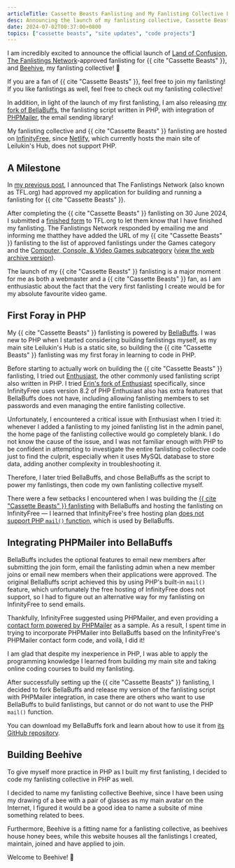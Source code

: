 ```yaml
---
articleTitle: Cassette Beasts Fanlisting and My Fanlisting Collective Launched
desc: Announcing the launch of my fanlisting collective, Cassette Beasts fanlisting and the release of my BellaBuffs fork.
date: 2024-07-02T00:37:00+0800
topics: ["cassette beasts", "site updates", "code projects"]
---
```


I am incredibly excited to announce the official launch of [Land of Confusion](https://fan.leilukin.com/cassettebeasts), [The Fanlistings Network](https://thefanlistings.org/)-approved fanlisting for {{ cite "Cassette Beasts" }}, and [Beehive](https://fan.leilukin.com), my fanlisting collective! 🥳

If you are a fan of {{ cite "Cassette Beasts" }}, feel free to join my fanlisting! If you like fanlistings as well, feel free to check out my fanlisting collective!

In addition, in light of the launch of my first fanlisting, I am also releasing [my fork of BellaBuffs](/projects/code/bellabuffs-phpmailer), the fanlisting script written in PHP, with integration of [PHPMailer](https://github.com/PHPMailer/PHPMailer), the email sending library!

My fanlisting collective and {{ cite "Cassette Beasts" }} fanlisting are hosted on [InfinityFree](https://www.infinityfree.com/), since [Netlify](https://www.netlify.com/), which currently hosts the main site of Leilukin's Hub, does not support PHP.

## A Milestone

In [my previous post](/blog/posts/2024-06-24-cassette-beasts-fanlisting-approved), I announced that The Fanlistings Network (also known as TFL.org) had approved my application for building and running a fanlisting for {{ cite "Cassette Beasts" }}.

After completing the {{ cite "Cassette Beasts" }} fanlisting on 30 June 2024, I submitted a [finished form](https://thefanlistings.org/finished.php) to TFL.org to let them know that I have finished my fanlisting. The Fanlistings Network responded by emailing me and informing me thatthey have added the URL of my {{ cite "Cassette Beasts" }} fanlisting to the list of approved fanlistings under the Games category and the [Computer, Console, & Video Games subcategory](https://www.thefanlistings.org/browse.php?show=games&start=8) ([view the web archive version](https://web.archive.org/web/20240702062715/https://www.thefanlistings.org/browse.php?show=games&start=8)).


The launch of my  {{ cite "Cassette Beasts" }}  fanlisting is a major moment for me as both a webmaster and a {{ cite "Cassette Beasts" }} fan, as I am enthusiastic about the fact that the very first fanlisting I create would be for my absolute favourite video game.

## First Foray in PHP

My {{ cite "Cassette Beasts" }} fanlisting is powered by [BellaBuffs](https://www.jemjabella.co.uk/scripts/bellabuffs/). I was new to PHP when I started considering building fanlistings myself, as my main site Leilukin's Hub is a static site, so building the {{ cite "Cassette Beasts" }} fanlisting was my first foray in learning to code in PHP.

Before starting to actually work on building the {{ cite "Cassette Beasts" }} fanlisting, I tried out [Enthusiast](https://scripts.indisguise.org/enthusiast/), the other commonly used fanlisting script also written in PHP. I tried [Erin's fork of Enthusiast](https://github.com/DudeThatsErin/enth) specifically, since InfinityFree uses version 8.2 of PHP Enthusiast also has extra features that BellaBuffs does not have, including allowing fanlisting members to set passwords and even managing the entire fanlisting collective.

Unfortunately, I encountered a critical issue with Enthusiast when I tried it: whenever I added a fanlisting to my joined fanlisting list in the admin panel, the home page of the fanlisting collective would go completely blank. I do not know the cause of the issue, and I was not familiar enough with PHP to be confident in attempting to investigate the entire fanlisting collective code just to find the culprit, especially when it uses MySQL database to store data, adding another complexity in troubleshooting it.

Therefore, I later tried BellaBuffs, and chose BellaBuffs as the script to power my fanlistings, then code my own fanlisting collective myself.

There were a few setbacks I encountered when I was building the [{{ cite "Cassette Beasts" }} fanlisting](https://fan.leilukin.com/cassettebeasts) with BellaBuffs and hosting the fanlisting on InfinityFree — I learned that InfinityFree's free hosting plan [does not support PHP `mail()` function](https://forum.infinityfree.com/t/sending-email-from-your-website-php-mail/49242), which is used by BellaBuffs.

## Integrating PHPMailer into BellaBuffs

BellaBuffs includes the optional features to email new members after submitting the join form, email the fanlisting admin when a new member joins or email new members when their applications were approved. The original BellaBuffs script achieved this by using PHP's built-in `mail()` feature, which unfortunately the free hosting of InfinityFree does not support, so I had to figure out an alternative way for my fanlisting on InfinityFree to send emails.

Thankfully, InfinityFree suggested using PHPMailer, and even providing a [contact form powered by PHPMailer](https://github.com/InfinityFreeHosting/contactform) as a sample. As a result, I spent time in trying to incorporate PHPMailer into BellaBuffs based on the InfinityFree's PHPMailer contact form code, and voilà, I did it!

I am glad that despite my inexperience in PHP, I was able to apply the programming knowledge I learned from building my main site and taking online coding courses to build my fanlisting.

After successfully setting up the {{ cite "Cassette Beasts" }} fanlisting, I decided to fork BellaBuffs and release my version of the fanlisting script with PHPMailer integration, in case there are others who want to use BellaBuffs to build fanlistings, but cannot or do not want to use the PHP `mail()` function.

You can download my BellaBuffs fork and learn about how to use it from [its GitHub repository](https://github.com/helenclx/BellaBuffs-PHPMailer).

## Building Beehive

To give myself more practice in PHP as I built my first fanlisting, I decided to code my fanlisting collective in PHP as well.

I decided to name my fanlisting collective Beehive, since I have been using my drawing of a bee with a pair of glasses as my main avatar on the Internet, I figured it would be a good idea to name a subsite of mine something related to bees.

Furthermore, Beehive is a fitting name for a fanlisting collective, as beehives house honey bees, while this website houses all the fanlistings I created, maintain, joined and have applied to join.

Welcome to Beehive! 🐝
